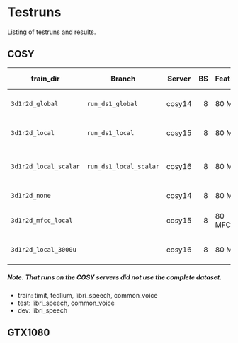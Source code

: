 # Testruns
Listing of testruns and results.


## COSY
| train_dir             | Branch                 | Server | BS | Features | Norm.        | Units | Ep. | Layout | What was tested?                       |   Loss |   MED |   WER |
|-----------------------|------------------------|--------|---:|----------|--------------|------:|----:|-------:|----------------------------------------|-------:|------:|------:|
| `3d1r2d_global`       | `run_ds1_global`       | cosy14 |  8 | 80 Mel   | global       |  2048 |  20 | 3d1r2d | DS1 w/ global Mel normalization.       | 30.594 | 0.113 | 0.319 |
| `3d1r2d_local`        | `run_ds1_local`        | cosy15 |  8 | 80 Mel   | local        |  2048 |  20 | 3d1r2d | DS1 w/ local Mel normalization.        | 29.022 | 0.107 | 0.309 |
| `3d1r2d_local_scalar` | `run_ds1_local_scalar` | cosy16 |  8 | 80 Mel   | local scalar |  2048 |  20 | 3d1r2d | DS1 w/ local_scalar Mel normalization. | 31.882 | 0.114 | 0.321 |
| `3d1r2d_none`         |                        | cosy14 |  8 | 80 Mel   | none         |  2048 |  20 | 3d1r2d | DS1 w/o Mel normalization.             |        |       |       |
| `3d1r2d_mfcc_local`   |                        | cosy15 |  8 | 80 MFCC  | local        |  2048 |  20 | 3d1r2d | DS1 w/ local MFCC normalization.       |        |       |       |
| `3d1r2d_local_3000u`  |                        | cosy16 |  8 | 80 Mel   | local        |  3000 |  20 | 3d1r2d | DS1 w/ global Mel normalization.       |        |       |       |


##### Note: That runs on the COSY servers did not use the complete dataset.
* train: timit, tedlium, libri_speech, common_voice
* test: libri_speech, common_voice
* dev: libri_speech


## GTX1080
